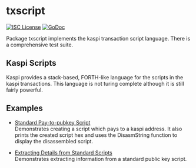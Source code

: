 txscript
========

[![ISC License](http://img.shields.io/badge/license-ISC-blue.svg)](https://choosealicense.com/licenses/isc/)
[![GoDoc](https://godoc.org/github.com/kaspikr/kaspid/txscript?status.png)](http://godoc.org/github.com/kaspikr/kaspid/txscript)

Package txscript implements the kaspi transaction script language. There is
a comprehensive test suite.

## Kaspi Scripts

Kaspi provides a stack-based, FORTH-like language for the scripts in
the kaspi transactions. This language is not turing complete
although it is still fairly powerful. 

## Examples

* [Standard Pay-to-pubkey Script](http://godoc.org/github.com/kaspikr/kaspid/txscript#example-PayToAddrScript)  
  Demonstrates creating a script which pays to a kaspi address. It also
  prints the created script hex and uses the DisasmString function to display
  the disassembled script.

* [Extracting Details from Standard Scripts](http://godoc.org/github.com/kaspikr/kaspid/txscript#example-ExtractPkScriptAddrs)  
  Demonstrates extracting information from a standard public key script.
